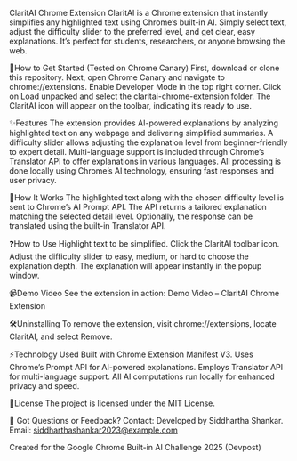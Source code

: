 ClaritAI Chrome Extension
ClaritAI is a Chrome extension that instantly simplifies any highlighted text using Chrome’s built-in AI. Simply select text, adjust the difficulty slider to the preferred level, and get clear, easy explanations. It’s perfect for students, researchers, or anyone browsing the web.

🚀How to Get Started (Tested on Chrome Canary)
First, download or clone this repository.
Next, open Chrome Canary and navigate to chrome://extensions.
Enable Developer Mode in the top right corner.
Click on Load unpacked and select the claritai-chrome-extension folder.
The ClaritAI icon will appear on the toolbar, indicating it’s ready to use.

✨Features
The extension provides AI-powered explanations by analyzing highlighted text on any webpage and delivering simplified summaries.
A difficulty slider allows adjusting the explanation level from beginner-friendly to expert detail.
Multi-language support is included through Chrome’s Translator API to offer explanations in various languages.
All processing is done locally using Chrome’s AI technology, ensuring fast responses and user privacy.

🧠How It Works
The highlighted text along with the chosen difficulty level is sent to Chrome’s AI Prompt API.
The API returns a tailored explanation matching the selected detail level.
Optionally, the response can be translated using the built-in Translator API.

❓How to Use
Highlight text to be simplified.
Click the ClaritAI toolbar icon.
Adjust the difficulty slider to easy, medium, or hard to choose the explanation depth.
The explanation will appear instantly in the popup window.

📹Demo Video
See the extension in action:
Demo Video – ClaritAI Chrome Extension

🛠️Uninstalling
To remove the extension, visit chrome://extensions, locate ClaritAI, and select Remove.

⚡Technology Used
Built with Chrome Extension Manifest V3.
Uses Chrome’s Prompt API for AI-powered explanations.
Employs Translator API for multi-language support.
All AI computations run locally for enhanced privacy and speed.

📄License
The project is licensed under the MIT License.

🙋 Got Questions or Feedback? Contact:
Developed by Siddhartha Shankar.
Email: siddharthashankar2023@example.com

Created for the Google Chrome Built-in AI Challenge 2025 (Devpost)
